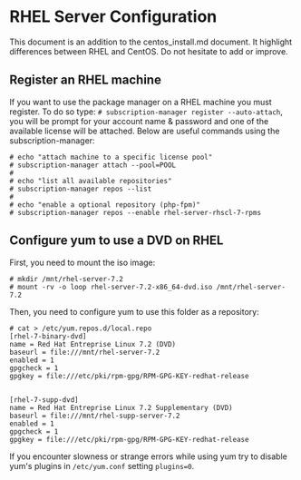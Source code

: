 RHEL Server Configuration
===========================
This document is an addition to the centos_install.md document.
It highlight differences between RHEL and CentOS.
Do not hesitate to add or improve.

Register an RHEL machine
------------------------
If you want to use the package manager on a RHEL machine you must register.
To do so type: `# subscription-manager register --auto-attach`, you will be prompt
for your account name & password and one of the available license will be attached.
Below are useful commands using the subscription-manager:
```
# echo "attach machine to a specific license pool"
# subscription-manager attach --pool=POOL
#
# echo "list all available repositories"
# subscription-manager repos --list
#
# echo "enable a optional repository (php-fpm)"
# subscription-manager repos --enable rhel-server-rhscl-7-rpms
```

Configure yum to use a DVD on RHEL
--------------------------------
First, you need to mount the iso image:
```
# mkdir /mnt/rhel-server-7.2
# mount -rv -o loop rhel-server-7.2-x86_64-dvd.iso /mnt/rhel-server-7.2
```

Then, you need to configure yum to use this folder as a repository:
```
# cat > /etc/yum.repos.d/local.repo
[rhel-7-binary-dvd]
name = Red Hat Entreprise Linux 7.2 (DVD)
baseurl = file:///mnt/rhel-server-7.2
enabled = 1
gpgcheck = 1
gpgkey = file:///etc/pki/rpm-gpg/RPM-GPG-KEY-redhat-release


[rhel-7-supp-dvd]
name = Red Hat Entreprise Linux 7.2 Supplementary (DVD)
baseurl = file:///mnt/rhel-supp-server-7.2
enabled = 1
gpgcheck = 1
gpgkey = file:///etc/pki/rpm-gpg/RPM-GPG-KEY-redhat-release
```

If you encounter slowness or strange errors while using yum try to disable
yum's plugins in `/etc/yum.conf` setting `plugins=0`.
